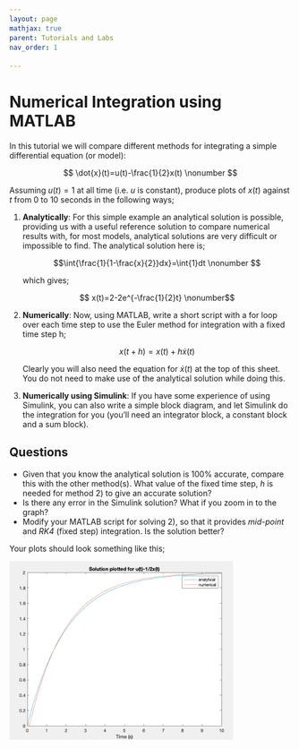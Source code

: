 ```yaml
---
layout: page
mathjax: true
parent: Tutorials and Labs
nav_order: 1

---
```


# Numerical Integration using MATLAB

In this tutorial we will compare different methods for integrating a simple differential equation (or model):

$$ \dot{x}(t)=u(t)-\frac{1}{2}x(t) \nonumber $$

Assuming $u(t)=1$ at all time (i.e. $u$ is constant), produce plots of $x(t)$ against $t$ from 0 to 10 seconds in the following ways;

1. **Analytically**: For this simple example an analytical solution is possible, providing us with a useful reference solution to compare numerical results with, for most models, analytical solutions are very difficult or impossible to find. The analytical solution here is;

    $$\int{\frac{1}{1-\frac{x}{2}}dx}=\int{1}dt \nonumber $$

    which gives;

    $$ x(t)=2-2e^{-\frac{1}{2}t} \nonumber$$

2. **Numerically**: Now, using MATLAB, write a short script with a for loop over each time step to use the Euler method for integration with a fixed time step h;

    $$ x(t+h)=x(t)+h\dot{x}(t) \nonumber$$

    Clearly you will also need the equation for $\dot{x}(t)$ at the top of this sheet. You do not need to make use of the analytical solution while doing this.

3. **Numerically using Simulink**: If you have some experience of using Simulink, you can also write a simple block diagram, and let Simulink do the integration for you (you’ll need an integrator block, a constant block and a sum block).

## Questions

* Given that you know the analytical solution is 100% accurate, compare this with the other method(s). What value of the fixed time step, $h$ is needed for method 2) to give an accurate solution?
* Is there any error in the Simulink solution? What if you zoom in to the graph?
* Modify your MATLAB script for solving 2), so that it provides *mid-point* and *RK4* (fixed step) integration. Is the solution better?

Your plots should look something like this;

<img src="figs/numerical_integration_sol.png" width=400>
